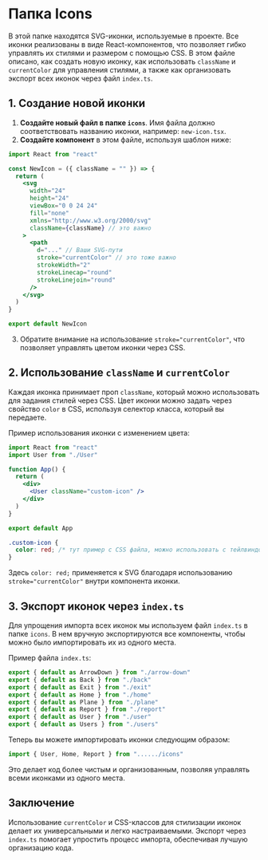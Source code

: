 # Папка Icons

В этой папке находятся SVG-иконки, используемые в проекте. Все иконки реализованы в виде React-компонентов, что позволяет гибко управлять их стилями и размером с помощью CSS. В этом файле описано, как создать новую иконку, как использовать `className` и `currentColor` для управления стилями, а также как организовать экспорт всех иконок через файл `index.ts`.

## 1. Создание новой иконки

1. **Создайте новый файл в папке `icons`**. Имя файла должно соответствовать названию иконки, например: `new-icon.tsx`.
2. **Создайте компонент** в этом файле, используя шаблон ниже:

```jsx
import React from "react"

const NewIcon = ({ className = "" }) => {
  return (
    <svg
      width="24"
      height="24"
      viewBox="0 0 24 24"
      fill="none"
      xmlns="http://www.w3.org/2000/svg"
      className={className} // это важно
    >
      <path
        d="..." // Ваши SVG-пути
        stroke="currentColor" // это тоже важно
        strokeWidth="2"
        strokeLinecap="round"
        strokeLinejoin="round"
      />
    </svg>
  )
}

export default NewIcon
```

3. Обратите внимание на использование `stroke="currentColor"`, что позволяет управлять цветом иконки через CSS.

## 2. Использование `className` и `currentColor`

Каждая иконка принимает проп `className`, который можно использовать для задания стилей через CSS. Цвет иконки можно задать через свойство `color` в CSS, используя селектор класса, который вы передаете.

Пример использования иконки с изменением цвета:

```jsx
import React from "react"
import User from "./User"

function App() {
  return (
    <div>
      <User className="custom-icon" />
    </div>
  )
}

export default App
```

```css
.custom-icon {
  color: red; /* тут пример с CSS файла, можно использовать с тейлвиндом тоже */
}
```

Здесь `color: red;` применяется к SVG благодаря использованию `stroke="currentColor"` внутри компонента иконки.

## 3. Экспорт иконок через `index.ts`

Для упрощения импорта всех иконок мы используем файл `index.ts` в папке `icons`. В нем вручную экспортируются все компоненты, чтобы можно было импортировать их из одного места.

Пример файла `index.ts`:

```typescript
export { default as ArrowDown } from "./arrow-down"
export { default as Back } from "./back"
export { default as Exit } from "./exit"
export { default as Home } from "./home"
export { default as Plane } from "./plane"
export { default as Report } from "./report"
export { default as User } from "./user"
export { default as Users } from "./users"
```

Теперь вы можете импортировать иконки следующим образом:

```jsx
import { User, Home, Report } from "....../icons"
```

Это делает код более чистым и организованным, позволяя управлять всеми иконками из одного места.

## Заключение

Использование `currentColor` и CSS-классов для стилизации иконок делает их универсальными и легко настраиваемыми. Экспорт через `index.ts` помогает упростить процесс импорта, обеспечивая лучшую организацию кода.
